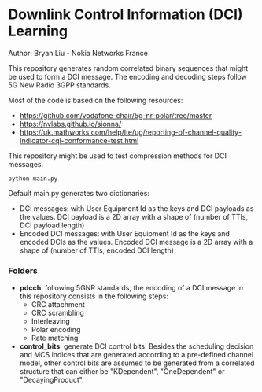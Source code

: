 # Downlink Control Information (DCI) Learning
Author: Bryan Liu - Nokia Networks France

This repository generates random correlated binary sequences that might be used to form a DCI message. 
The encoding and decoding steps follow 5G New Radio 3GPP standards.

Most of the code is based on the following resources:
* https://github.com/vodafone-chair/5g-nr-polar/tree/master
* https://nvlabs.github.io/sionna/
* https://uk.mathworks.com/help/lte/ug/reporting-of-channel-quality-indicator-cqi-conformance-test.html

This repository might be used to test compression methods for DCI messages.

```commandline
python main.py
```
Default main.py generates two dictionaries:
* DCI messages: with User Equipment Id as the keys and DCI payloads as the values. 
DCI payload is a 2D array with a shape of (number of TTIs, DCI payload length)
* Encoded DCI messages: with User Equipment Id as the keys and encoded DCIs as the values.
Encoded DCI message is a 2D array with a shape of (number of TTIs, encoded DCI length)

### Folders
* **pdcch**: following 5GNR standards, the encoding of a DCI message in this repository consists in the following steps: 
  * CRC attachment
  * CRC scrambling
  * Interleaving
  * Polar encoding
  * Rate matching
* **control_bits**: generate DCI control bits. Besides the scheduling decision and MCS indices 
that are generated according to a pre-defined channel model, other control bits are assumed 
to be generated from a correlated structure that can either be "KDependent", "OneDependent" or "DecayingProduct".
